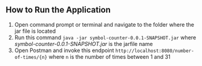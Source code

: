 ## How to Run the Application
1. Open command prompt or terminal and navigate to the folder where the jar file is located 
2. Run this command ```java -jar symbol-counter-0.0.1-SNAPSHOT.jar``` where _symbol-counter-0.0.1-SNAPSHOT.jar_ is the jarfile name 
3. Open Postman and invoke this endpoint ```http://localhost:8080/number-of-times/{n}``` where ```n``` is the number of times between 1 and 31 
